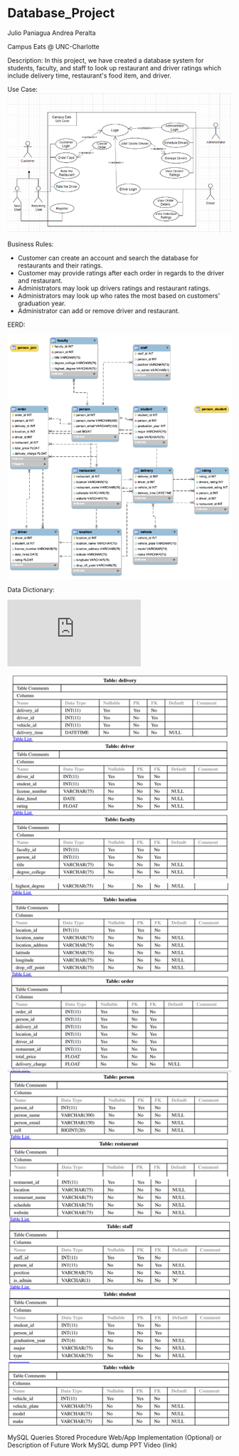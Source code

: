 # Database_Project
Julio Paniagua Andrea Peralta

Campus Eats @ UNC-Charlotte

Description:
In this project, we have created a database system for students, faculty, and staff to look up restaurant and driver ratings which include delivery time, restaurant's food item, and driver. 

Use Case:
![Use Case](https://github.com/jpaniag2/Database_Project/blob/main/Use%20Case%20-%20%20Database%20Project.PNG)

Business Rules:
- Customer can create an account and search the database for restaurants and their ratings.
- Customer may provide ratings after each order in regards to the driver and restaurant. 
- Administrators may look up drivers ratings and restaurant ratings. 
- Administrators may look up who rates the most based on customers' graduation year.
- Administrator can add or remove driver and restaurant.

EERD:

![EERD](https://github.com/jpaniag2/Database_Project/blob/main/Campus_Eats_EERD.png)

Data Dictionary:

![Data Dictionary](https://github.com/jpaniag2/Database_Project/blob/main/Schema%20Report%20for%20database_%20campus_eats_fall2020.pdf)

![Data](https://github.com/jpaniag2/Database_Project/blob/main/Screen%20Shot%202020-11-22%20at%2011.28.30%20PM.png)
![Data](https://github.com/jpaniag2/Database_Project/blob/main/Screen%20Shot%202020-11-22%20at%2011.28.41%20PM.png)
![Data](https://github.com/jpaniag2/Database_Project/blob/main/Screen%20Shot%202020-11-22%20at%2011.28.53%20PM.png)
![Data](https://github.com/jpaniag2/Database_Project/blob/main/Screen%20Shot%202020-11-22%20at%2011.29.06%20PM.png)
![Data](https://github.com/jpaniag2/Database_Project/blob/main/Screen%20Shot%202020-11-22%20at%2011.29.15%20PM.png)

MySQL Queries
Stored Procedure
Web/App Implementation (Optional) or Description of Future Work
MySQL dump
PPT Video (link)
